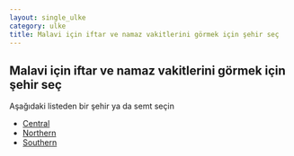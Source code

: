 ```yaml
---
layout: single_ulke
category: ulke
title: Malavi için iftar ve namaz vakitlerini görmek için şehir seç
---
```



## Malavi için iftar ve namaz vakitlerini görmek için şehir seç

Aşağıdaki listeden bir şehir ya da semt seçin


* [Central](/iftar.html?sehir=Central&ulke=Malavi)
* [Northern](/iftar.html?sehir=Northern&ulke=Malavi)
* [Southern](/iftar.html?sehir=Southern&ulke=Malavi)
